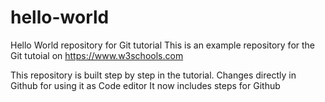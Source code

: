 # hello-world
Hello World repository for Git tutorial
This is an example repository for the Git tutoial on https://www.w3schools.com

This repository is built step by step in the tutorial.
Changes directly in Github for using it as Code editor
It now includes steps for Github

